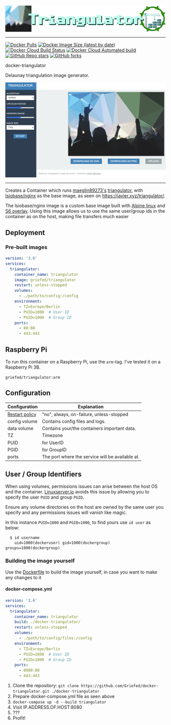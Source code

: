 [![docker-triangulator](img/docker-triangulator_header.png)](https://github.com/maeglin89273/triangulator)

---

[![Docker Pulls](https://img.shields.io/docker/pulls/griefed/triangulator?style=flat-square)](https://hub.docker.com/repository/docker/griefed/triangulator)
[![Docker Image Size (latest by date)](https://img.shields.io/docker/image-size/griefed/triangulator?label=Image%20size&sort=date&style=flat-square)](https://hub.docker.com/repository/docker/griefed/triangulator)
[![Docker Cloud Build Status](https://img.shields.io/docker/cloud/build/griefed/triangulator?label=Docker%20build&style=flat-square)](https://hub.docker.com/repository/docker/griefed/triangulator)
[![Docker Cloud Automated build](https://img.shields.io/docker/cloud/automated/griefed/triangulator?label=Docker%20build&style=flat-square)](https://hub.docker.com/repository/docker/griefed/triangulator)
[![GitHub Repo stars](https://img.shields.io/github/stars/Griefed/docker-triangulator?label=GitHub%20Stars&style=social)](https://github.com/Griefed/docker-triangulator)
[![GitHub forks](https://img.shields.io/github/forks/Griefed/docker-triangulator?label=GitHub%20Forks&style=social)](https://github.com/Griefed/docker-triangulator)

docker-triangulator

Delaunay triangulation image generator.

[![triangulator](img/docker-triangulator_screenshot.png)](https://github.com/maeglin89273/triangulator)

---

Creates a Container which runs [maeglin89273's](https://github.com/maeglin89273) [triangulator](https://github.com/maeglin89273/triangulator), with [lsiobase/nginx](https://hub.docker.com/r/lsiobase/nginx) as the base image, as seen on https://javier.xyz/triangulator/.

The lsiobase/nginx image is a custom base image built with [Alpine linux](https://alpinelinux.org/) and [S6 overlay](https://github.com/just-containers/s6-overlay).
Using this image allows us to use the same user/group ids in the container as on the host, making file transfers much easier

## Deployment

### Pre-built images

```docker-compose.yml
version: '3.6'
services:
  triangulator:
    container_name: triangulator
    image: griefed/triangulator
    restart: unless-stopped
    volumes:
      - ./path/to/config:/config
    environment:
      - TZ=Europe/Berlin
      - PUID=1000  # User ID
      - PGID=1000  # Group ID
    ports:
      - 80:80
      - 443:443
```

## Raspberry Pi

To run this container on a Raspberry Pi, use the `arm`-tag. I've tested it on a Raspberry Pi 3B.

`griefed/triangulator:arm`

## Configuration

Configuration | Explanation
------------ | -------------
[Restart policy](https://docs.docker.com/compose/compose-file/#restart) | "no", always, on-failure, unless-stopped
config volume | Contains config files and logs.
data volume | Contains your/the containers important data.
TZ | Timezone
PUID | for UserID
PGID | for GroupID
ports | The port where the service will be available at.

## User / Group Identifiers

When using volumes, permissions issues can arise between the host OS and the container. [Linuxserver.io](https://www.linuxserver.io/) avoids this issue by allowing you to specify the user `PUID` and group `PGID`.

Ensure any volume directories on the host are owned by the same user you specify and any permissions issues will vanish like magic.

In this instance `PUID=1000` and `PGID=1000`, to find yours use `id user` as below:

```
  $ id username
    uid=1000(dockeruser) gid=1000(dockergroup) groups=1000(dockergroup)
```

### Building the image yourself

Use the [Dockerfile](https://github.com/Griefed/docker-triangulator/Dockerfile) to build the image yourself, in case you want to make any changes to it

#### docker-compose.yml

```docker-compose.yml
version: '3.6'
services:
  triangulator:
    container_name: triangulator
    build: ./docker-triangulator/
    restart: unless-stopped
    volumes:
      - ./path/to/config/files:/config
    environment:
      - TZ=Europe/Berlin
      - PUID=1000  # User ID
      - PGID=1000  # Group ID
    ports:
      - 8080:80
      - 443:443
```

1. Clone the repository: `git clone https://github.com/Griefed/docker-triangulator.git ./docker-triangulator`
1. Prepare docker-compose.yml file as seen above
1. `docker-compose up -d --build triangulator`
1. Visit IP.ADDRESS.OF.HOST:8080
1. ???
1. Profit!
